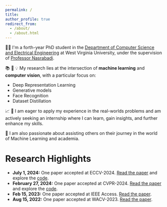 ```yaml
---
permalink: /
title:
author_profile: true
redirect_from: 
  - /about/
  - /about.html
---
```

👩‍💻 I'm a forth-year PhD student in the [Department of Computer Science and Electrical Engineering](https://lcsee.statler.wvu.edu/) at West Virginia University, under the supervision of [Professor Nasrabadi](https://nassernasrabadi.faculty.wvu.edu/). 

📚 🔬 💡 My research lies at the intersection of **machine learning** and **computer vision**, with a particular focus on:

* Deep Representation Learning
* Generative models
* Face Recognition 
* Dataset Distillation

📈 🌱 I am eager to apply my experience in the real-worlds problems and am actively seeking an internship where I can learn, gain insights, and further enhance my skills.

👥 I am also passionate about assisting others on their journey in the world of Machine Learning and academia.

Research Highlights
======
- **July 1, 2024:** One paper accepted at ECCV-2024. [Read the paper](https://arxiv.org/abs/2407.14972) and explore the [code](https://github.com/msed-Ebrahimi/ARoFace).
- **February 27, 2024:** One paper accepted at CVPR-2024. [Read the paper](https://arxiv.org/abs/2403.16937) and explore the [code](https://github.com/msed-Ebrahimi/DL2PA_CVPR24).
- **Feb 15, 2023:** One paper accepted at IEEE Access. [Read the paper]([https://arxiv.org/abs/2407.14972](https://ieeexplore.ieee.org/document/10034761)).
- **Aug 15, 2022:** One paper accepted at WACV-2023.  [Read the paper](https://arxiv.org/abs/2306.04000).




